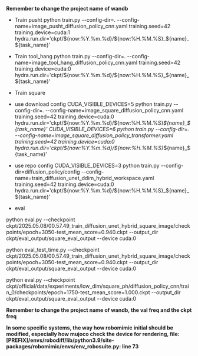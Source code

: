 **Remember to change the project name of wandb**

* Train pusht
python train.py --config-dir=. --config-name=image_pusht_diffusion_policy_cnn.yaml training.seed=42 training.device=cuda:1 hydra.run.dir='ckpt/${now:%Y.%m.%d}/${now:%H.%M.%S}_${name}_${task_name}'

* Train tool_hang
python train.py --config-dir=. --config-name=image_tool_hang_diffusion_policy_cnn.yaml training.seed=42 training.device=cuda:0 hydra.run.dir='ckpt/${now:%Y.%m.%d}/${now:%H.%M.%S}_${name}_${task_name}'

* Train square
- use download config
CUDA_VISIBLE_DEVICES=5 python train.py --config-dir=. --config-name=image_square_diffusion_policy_cnn.yaml training.seed=42 training.device=cuda:0 hydra.run.dir='ckpt/${now:%Y.%m.%d}/${now:%H.%M.%S}_${name}_${task_name}'
CUDA_VISIBLE_DEVICES=6 python train.py --config-dir=. --config-name=image_square_diffusion_policy_transformer.yaml training.seed=42 training.device=cuda:0 hydra.run.dir='ckpt/${now:%Y.%m.%d}/${now:%H.%M.%S}_${name}_${task_name}'

- use repo config
CUDA_VISIBLE_DEVICES=3 python train.py --config-dir=diffusion_policy/config --config-name=train_diffusion_unet_ddim_hybrid_workspace.yaml training.seed=42 training.device=cuda:0 hydra.run.dir='ckpt/${now:%Y.%m.%d}/${now:%H.%M.%S}_${name}_${task_name}'

- eval 

python eval.py --checkpoint ckpt/2025.05.08/00.57.49_train_diffusion_unet_hybrid_square_image/checkpoints/epoch=3050-test_mean_score=0.940.ckpt --output_dir ckpt/eval_output/square_eval_output --device cuda:0

python eval_test_time.py --checkpoint ckpt/2025.05.08/00.57.49_train_diffusion_unet_hybrid_square_image/checkpoints/epoch=3050-test_mean_score=0.940.ckpt --output_dir ckpt/eval_output/square_eval_output --device cuda:0


python eval.py --checkpoint ckpt/official/data/experiments/low_dim/square_ph/diffusion_policy_cnn/train_0/checkpoints/epoch=1750-test_mean_score=1.000.ckpt --output_dir ckpt/eval_output/square_eval_output --device cuda:0

**Remember to change the project name of wandb, the val freq and the ckpt freq**

**In some specific systems, the way how robomimic initial should be modified, especially how mujoco check the device for rendering, file: [PREFIX]/envs/robodiff/lib/python3.9/site-packages/robomimic/envs/env_robosuite.py: line 73**